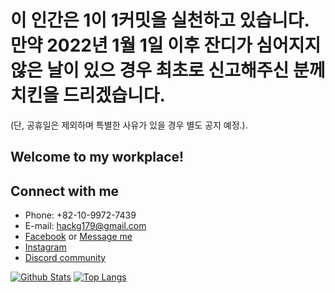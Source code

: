 # 이 인간은 1이 1커밋을 실천하고 있습니다. 만약 2022년 1월 1일 이후 잔디가 심어지지 않은 날이 있으 경우 최초로 신고해주신 분께 치킨을 드리겠습니다.   
(단, 공휴일은 제외하며 특별한 사유가 있을 경우 별도 공지 예정.).   

## Welcome to my workplace!

## Connect with me
- Phone: +82-10-9972-7439
- E-mail: hackg179@gmail.com
- [Facebook](https://www.facebook.com/makerpotato179/)
or [Message me](https://m.me/makerpotato179)
- [Instagram](https://www.instagram.com/goyangFixKing/)
- [Discord community](https://discord.gg/ecsApMn)

[![Github Stats](https://github-readme-stats.vercel.app/api?username=potato179&count_private=true&show_icons=true&hide_border=true&bg_color=00000000&title_color=6bedd4&icon_color=6bedd4&text_color=389aa1)](https://github.com/potato179)
[![Top Langs](https://github-readme-stats.vercel.app/api/top-langs/?username=potato179&layout=compact&show_icons=true&hide_border=true&bg_color=00000000&title_color=6bedd4&icon_color=6bedd4&text_color=389aa1)](https://github.com/potato179)
